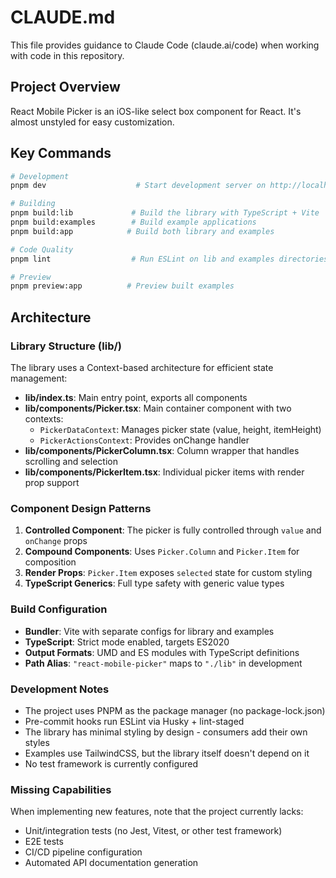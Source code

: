 # CLAUDE.md

This file provides guidance to Claude Code (claude.ai/code) when working with code in this repository.

## Project Overview

React Mobile Picker is an iOS-like select box component for React. It's almost unstyled for easy customization.

## Key Commands

```bash
# Development
pnpm dev                    # Start development server on http://localhost:5173

# Building
pnpm build:lib             # Build the library with TypeScript + Vite
pnpm build:examples        # Build example applications
pnpm build:app            # Build both library and examples

# Code Quality
pnpm lint                  # Run ESLint on lib and examples directories

# Preview
pnpm preview:app          # Preview built examples
```

## Architecture

### Library Structure (lib/)

The library uses a Context-based architecture for efficient state management:

- **lib/index.ts**: Main entry point, exports all components
- **lib/components/Picker.tsx**: Main container component with two contexts:
  - `PickerDataContext`: Manages picker state (value, height, itemHeight)
  - `PickerActionsContext`: Provides onChange handler
- **lib/components/PickerColumn.tsx**: Column wrapper that handles scrolling and selection
- **lib/components/PickerItem.tsx**: Individual picker items with render prop support

### Component Design Patterns

1. **Controlled Component**: The picker is fully controlled through `value` and `onChange` props
2. **Compound Components**: Uses `Picker.Column` and `Picker.Item` for composition
3. **Render Props**: `Picker.Item` exposes `selected` state for custom styling
4. **TypeScript Generics**: Full type safety with generic value types

### Build Configuration

- **Bundler**: Vite with separate configs for library and examples
- **TypeScript**: Strict mode enabled, targets ES2020
- **Output Formats**: UMD and ES modules with TypeScript definitions
- **Path Alias**: `"react-mobile-picker"` maps to `"./lib"` in development

### Development Notes

- The project uses PNPM as the package manager (no package-lock.json)
- Pre-commit hooks run ESLint via Husky + lint-staged
- The library has minimal styling by design - consumers add their own styles
- Examples use TailwindCSS, but the library itself doesn't depend on it
- No test framework is currently configured

### Missing Capabilities

When implementing new features, note that the project currently lacks:
- Unit/integration tests (no Jest, Vitest, or other test framework)
- E2E tests
- CI/CD pipeline configuration
- Automated API documentation generation